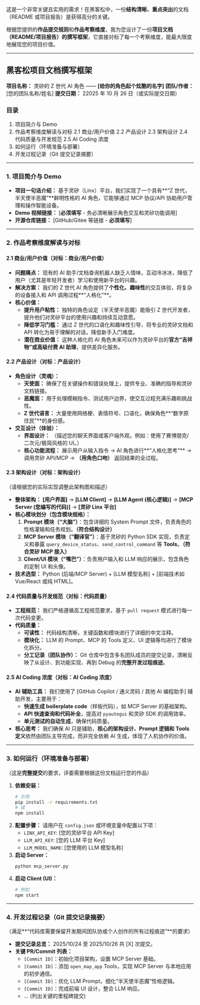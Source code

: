 这是一个非常关键且实用的需求！在黑客松中，一份**结构清晰、重点突出**的文档（README 或项目报告）是获得高分的关键。

根据您提供的**作品提交规则**和**作品考察维度**，我为您设计了一份**项目文档（README/项目报告）的撰写框架**，它直接对标了每一个考察维度，能最大限度地展现您的项目价值。

-----

## 黑客松项目文档撰写框架

**项目名称：** 灵矽的 Z 世代 AI 角色 —— **[给你的角色起个炫酷的名字]**
**团队/作者：** [您的团队名称/姓名]
**提交日期：** 22025 年 10 月 26 日（或实际提交日期）

### 目录

1.  项目简介与 Demo
2.  作品考察维度解读与对标
    2.1 商业/用户价值
    2.2 产品设计
    2.3 架构设计
    2.4 代码质量与开发规范
    2.5 AI Coding 浓度
3.  如何运行（环境准备与部署）
4.  开发过程记录（Git 提交记录摘要）

-----

### 1\. 项目简介与 Demo

  * **项目一句话介绍：** 基于灵矽（Linx）平台，我们实现了一个具有\*\*“Z 世代，半天使半恶魔”\*\*鲜明性格的 AI 角色，它能够通过 MCP 协议/API 协助用户管理和操作智能设备。
  * **Demo 视频链接：** [**必须填写** - 务必清晰展示角色交互和灵矽功能调用]
  * **开源仓库链接：** [GitHub/Gitee 等链接 - **必须填写**]

-----

### 2\. 作品考察维度解读与对标

#### 2.1 商业/用户价值（对标：商业/用户价值）

  * **问题痛点：** 现有的 AI 助手/文档查询机器人缺乏人情味，互动冷冰冰，降低了用户（尤其是年轻开发者）学习和使用新平台的兴趣。
  * **解决方案：** 我们的 Z 世代 AI 角色提供了**个性化、趣味性**的交互体验，将复杂的设备接入和 API 调用过程\*\*“人格化”\*\*。
  * **核心价值：**
      * **提升用户粘性：** 独特的角色设定（半天使半恶魔）能吸引 Z 世代开发者，提升他们对灵矽平台的使用兴趣和持续互动意愿。
      * **降低学习门槛：** 通过 Z 世代的口语化和趣味性引导，将专业的灵矽文档和 API 转化为易于理解的对话，降低新手入门难度。
      * **潜在商业价值：** 这种人格化的 AI 角色未来可以作为灵矽平台的**官方“吉祥物”或高级付费 AI 助理**，提供差异化服务。

#### 2.2 产品设计（对标：产品设计）

  * **角色设计（灵魂）：**
      * **天使面：** 确保了在关键操作和错误处理上，提供专业、准确的指导和灵矽文档链接。
      * **恶魔面：** 用于处理模糊指令、测试用户边界，使交互过程充满乐趣和挑战性。
      * **Z 世代语言：** 大量使用网络梗、表情符号、口语化，确保角色\*\*“数字原住民”\*\*的身份感。
  * **交互设计（体验）：**
      * **界面设计：** （描述您的聊天界面或客户端外观，例如：使用了赛博朋克/二次元/极简风格的 UI。）
      * **核心功能流程：** 展示用户从输入指令 $\rightarrow$ AI 角色进行\*\*“人格化思考”\*\* $\rightarrow$ 调用灵矽 API/MCP $\rightarrow$ **（用角色口吻）** 返回结果的全过程。

#### 2.3 架构设计（对标：架构设计）

（请根据您的实际实现调整此架构图和描述）

  * **整体架构：** **[用户界面]** $\rightarrow$ **[LLM Client]** $\rightarrow$ **[LLM Agent (核心逻辑)]** $\rightarrow$ **[MCP Server (您编写的代码)]** $\rightarrow$ **[灵矽 Linx 平台]**
  * **核心模块划分（包含模块规格）：**
    1.  **Prompt 模块（“大脑”）**：包含详细的 System Prompt 文件，负责角色的性格灌输和任务规划。**（符合结构设计）**
    2.  **MCP Server 模块（“翻译官”）**：基于灵矽的 Python SDK 实现，负责定义和暴露 `query_device_status`、`send_control_command` 等 **Tools**。**（符合灵矽 MCP 接入）**
    3.  **Client/UI 模块（“嘴巴”）**：负责用户输入和 LLM 响应的展示，包含角色的定制 UI 和头像。
  * **技术选型：** Python (后端/MCP Server) + [LLM 模型名称] + [前端技术如 Vue/React 或纯 HTML]。

#### 2.4 代码质量与开发规范（对标：代码质量）

  * **工程规范：** 我们严格遵循高工程规范要求，基于 `pull request` 模式进行每一次代码变更。
  * **代码质量：**
      * **可读性：** 代码结构清晰，关键函数和模块进行了详细的中文注释。
      * **模块化：** LLM 的 Prompt、MCP 的 Tools 定义、UI 逻辑等均进行了模块化拆分。
      * **分工记录（团队协作）：** Git 仓库中包含多名团队成员的提交记录，清晰反映了从设计、到功能实现、再到 Debug 的**完整开发过程痕迹**。

#### 2.5 AI Coding 浓度（对标：AI Coding 浓度）

  * **AI 辅助工具：** 我们使用了 [GitHub Copilot / 通义灵码 / 其他 AI 编程助手] 辅助开发，主要用于：
      * **快速生成 boilerplate code**（样板代码），如 MCP Server 的基础架构。
      * **API 快速查询和代码补全**，提高对 `pyautogui` 和灵矽 SDK 的调用效率。
      * **单元测试的自动生成**，确保代码质量。
  * **核心思考：** 我们确保 AI 只是辅助，**核心的架构设计、Prompt 逻辑和 Tools 定义**依然由团队主导完成，而非完全依赖 AI 生成，体现了人机协作的价值。

-----

### 3\. 如何运行（环境准备与部署）

（这是**完整提交**的要求，评委需要根据这份文档运行您的作品）

1.  **依赖安装：**
    ```bash
    # 示例
    pip install -r requirements.txt
    # 或
    npm install
    ```
2.  **配置步骤：** 请用户在 `config.json` 或环境变量中配置以下项：
      * `LINX_API_KEY`: [您的灵矽平台 API Key]
      * `LLM_API_KEY`: [您的 LLM 平台 Key]
      * `LLM_MODEL_NAME`: [您使用的 LLM 模型名称]
3.  **启动 Server：**
    ```bash
    python mcp_server.py
    ```
4.  **启动 Client (UI)：**
    ```bash
    # 例如
    npm start 
    ```

-----

### 4\. 开发过程记录（Git 提交记录摘要）

（满足\*\*“代码库需要保留开发期间团队协或个人创作的所有过程痕迹”\*\*的要求）

  * **提交记录总览：** 2025/10/24 至 2025/10/26 共 [X] 次提交。
  * **关键 PR/Commit 列表：**
      * `[Commit ID]`：初始化项目架构，设置 MCP Server 基础。
      * `[Commit ID]`：添加 `open_map_app` Tools，实现 MCP Server 与本地应用的初步通信。
      * `[Commit ID]`：优化 LLM Prompt，细化“半天使半恶魔”性格逻辑。
      * `[Commit ID]`：完成前端 UI 设计，整合 LLM 响应。
      * ... (列出关键的里程碑提交)
